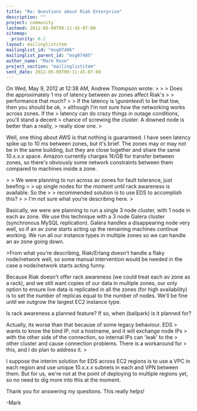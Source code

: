 ```yaml
---
title: "Re: Questions about Riak Enterprise"
description: ""
project: community
lastmod: 2012-05-09T09:11:45-07:00
sitemap:
  priority: 0.2
layout: mailinglistitem
mailinglist_id: "msg07406"
mailinglist_parent_id: "msg07405"
author_name: "Mark Rose"
project_section: "mailinglistitem"
sent_date: 2012-05-09T09:11:45-07:00
---
```



On Wed, May 9, 2012 at 12:38 AM, Andrew Thompson  wrote:
&gt;
&gt; &gt; Does the approximately 1 ms of latency between av zones affect Riak's
&gt; &gt; performance that much?
&gt;
&gt; If the latency is \\*guranteed\\* to be that low, then you should be ok,
&gt; although I'm not sure how the networking works across zones. If the
&gt; latency can do crazy things in outage conditions, you'll stand a decent
&gt; chance of screwing the cluster. A downed node is better than a really,
&gt; really slow one.
&gt;

Well, one thing about AWS is that nothing is guaranteed. I have seen
latency spike up to 10 ms between zones, but it's brief. The zones may or
may not be in the same building, but they are close together and share the
same 10.x.x.x space. Amazon currently charges 1¢/GB for transfer between
zones, so there's obviously some network constraints between them compared
to machines inside a zone.


&gt; &gt; We were planning to run across av zones for fault tolerance, just beefing
&gt; &gt; up single nodes for the moment until rack awareness is available. So the
&gt; &gt; recommended solution is to use EDS to accomplish this?
&gt;
&gt; I'm not sure what you're describing here.
&gt;

Basically, we were are planning to run a single 3 node cluster, with 1 node
in each av zone. We use this technique with a 3 node Galera cluster
(synchronous MySQL replication). Galera handles a disappearing node very
well, so if an av zone starts acting up the remaining machines continue
working. We run all our instance types in multiple zones so we can handle
an av zone going down.

&gt;From what you're describing, Riak/Erlang doesn't handle a flaky
node/network well, so some manual intervention would be needed in the case
a node/network starts acting funny.

Because Riak doesn't offer rack awareness (we could treat each av zone as a
rack), and we still want copies of our data in multiple zones, our only
option to ensure live data is replicated in all the zones (for high
availability) is to set the number of replicas equal to the number of
nodes. We'll be fine until we outgrow the largest EC2 instance type.

Is rack awareness a planned feature? If so, when (ballpark) is it planned
for?

Actually, its worse than that because of some legacy behaviour. EDS
&gt; wants to know the bind IP, not a hostname, and it will exchange node IPs
&gt; with the other side of the connection, so internal IPs can 'leak' to the
&gt; other cluster and cause connection problems. There is a workaround for
&gt; this, and I do plan to address it.
&gt;

I suppose the interim solution for EDS across EC2 regions is to use a VPC
in each region and use unique 10.x.x.x subnets in each and VPN between
them. But for us, we're not at the point of deploying to multiple regions
yet, so no need to dig more into this at the moment.

Thank you for answering my questions. This really helps!

-Mark
